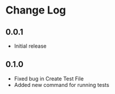 # Change Log

## 0.0.1

- Initial release 

## 0.1.0

- Fixed bug in Create Test File
- Added new command for running tests